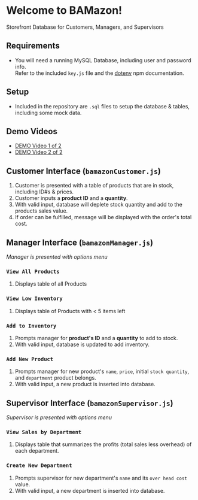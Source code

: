 # Welcome to BAMazon!
Storefront Database for Customers, Managers, and Supervisors

## Requirements
* You will need a running MySQL Database, including user and password info.  
Refer to the included `key.js` file and the [dotenv](https://www.npmjs.com/package/dotenv) npm documentation.  

## Setup
* Included in the repository are `.sql` files to setup the database & tables, including some mock data.

## Demo Videos
* [DEMO Video 1 of 2](https://drive.google.com/open?id=1r1ySxxurHJ3MIHqnx8JxVikLiMSkTj_W)  
* [DEMO Video 2 of 2](https://drive.google.com/open?id=1MxrscEutHIL7SUCdmLITeRqiNj4lGz05)


## Customer Interface (`bamazonCustomer.js`)
1. Customer is presented with a table of products that are in stock, including ID#s & prices.  
1. Customer inputs a **product ID** and a **quantity**.  
1. With valid input, database will deplete stock quantity and add to the products sales value.  
1. If order can be fulfilled, message will be displayed with the order's total cost.  


## Manager Interface (`bamazonManager.js`)
*Manager is presented with options menu*
### `View All Products`
1. Displays table of all Products  
### `View Low Inventory`
1. Displays table of Products with < 5 items left  
### `Add to Inventory`
1. Prompts manager for **product's ID** and a **quantity** to add to stock.  
1. With valid input, database is updated to add inventory.  
### `Add New Product`
1. Prompts manager for new product's `name`, `price`, initial `stock quantity`, and `department` product belongs.  
1. With valid input, a new product is inserted into database.  


## Supervisor Interface (`bamazonSupervisor.js`) 
*Supervisor is presented with options menu*
### `View Sales by Department`
1. Displays table that summarizes the profits (total sales less overhead) of each department.  
### `Create New Department`
1. Prompts supervisor for new department's `name` and its `over head cost` value.  
1. With valid input, a new department is inserted into database.  
